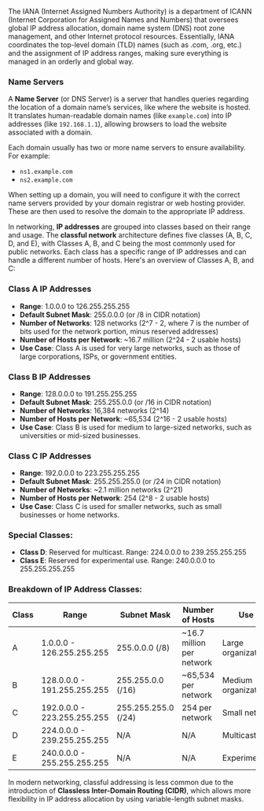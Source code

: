 
The IANA (Internet Assigned Numbers Authority) is a department of ICANN (Internet Corporation for Assigned Names and Numbers) that oversees global IP address allocation, domain name system (DNS) root zone management, and other Internet protocol resources. Essentially, IANA coordinates the top-level domain (TLD) names (such as .com, .org, etc.) and the assignment of IP address ranges, making sure everything is managed in an orderly and global way.

### Name Servers

A **Name Server** (or DNS Server) is a server that handles queries regarding the location of a domain name’s services, like where the website is hosted. It translates human-readable domain names (like `example.com`) into IP addresses (like `192.168.1.1`), allowing browsers to load the website associated with a domain.

Each domain usually has two or more name servers to ensure availability. For example:

- `ns1.example.com`
- `ns2.example.com`

When setting up a domain, you will need to configure it with the correct name servers provided by your domain registrar or web hosting provider. These are then used to resolve the domain to the appropriate IP address.

In networking, **IP addresses** are grouped into classes based on their range and usage. The **classful network** architecture defines five classes (A, B, C, D, and E), with Classes A, B, and C being the most commonly used for public networks. Each class has a specific range of IP addresses and can handle a different number of hosts. Here's an overview of Classes A, B, and C:

### Class A IP Addresses

- **Range**: 1.0.0.0 to 126.255.255.255
- **Default Subnet Mask**: 255.0.0.0 (or /8 in CIDR notation)
- **Number of Networks**: 128 networks (2^7 - 2, where 7 is the number of bits used for the network portion, minus reserved addresses)
- **Number of Hosts per Network**: ~16.7 million (2^24 - 2 usable hosts)
- **Use Case**: Class A is used for very large networks, such as those of large corporations, ISPs, or government entities.

### Class B IP Addresses

- **Range**: 128.0.0.0 to 191.255.255.255
- **Default Subnet Mask**: 255.255.0.0 (or /16 in CIDR notation)
- **Number of Networks**: 16,384 networks (2^14)
- **Number of Hosts per Network**: ~65,534 (2^16 - 2 usable hosts)
- **Use Case**: Class B is used for medium to large-sized networks, such as universities or mid-sized businesses.

### Class C IP Addresses

- **Range**: 192.0.0.0 to 223.255.255.255
- **Default Subnet Mask**: 255.255.255.0 (or /24 in CIDR notation)
- **Number of Networks**: ~2.1 million networks (2^21)
- **Number of Hosts per Network**: 254 (2^8 - 2 usable hosts)
- **Use Case**: Class C is used for smaller networks, such as small businesses or home networks.

### Special Classes:

- **Class D**: Reserved for multicast. Range: 224.0.0.0 to 239.255.255.255
- **Class E**: Reserved for experimental use. Range: 240.0.0.0 to 255.255.255.255

### Breakdown of IP Address Classes:

|Class|Range|Subnet Mask|Number of Hosts|Use Case|
|---|---|---|---|---|
|A|1.0.0.0 - 126.255.255.255|255.0.0.0 (/8)|~16.7 million per network|Large organizations/ISPs|
|B|128.0.0.0 - 191.255.255.255|255.255.0.0 (/16)|~65,534 per network|Medium organizations|
|C|192.0.0.0 - 223.255.255.255|255.255.255.0 (/24)|254 per network|Small networks|
|D|224.0.0.0 - 239.255.255.255|N/A|N/A|Multicasting|
|E|240.0.0.0 - 255.255.255.255|N/A|N/A|Experimental|

In modern networking, classful addressing is less common due to the introduction of **Classless Inter-Domain Routing (CIDR)**, which allows more flexibility in IP address allocation by using variable-length subnet masks.
